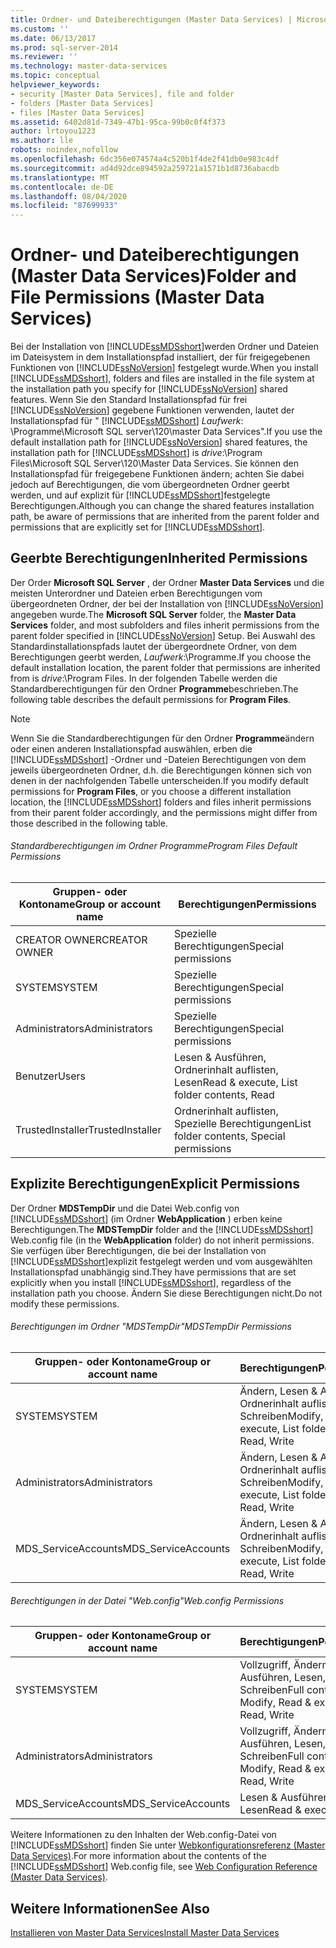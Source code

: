 ```yaml
---
title: Ordner- und Dateiberechtigungen (Master Data Services) | Microsoft-Dokumentation
ms.custom: ''
ms.date: 06/13/2017
ms.prod: sql-server-2014
ms.reviewer: ''
ms.technology: master-data-services
ms.topic: conceptual
helpviewer_keywords:
- security [Master Data Services], file and folder
- folders [Master Data Services]
- files [Master Data Services]
ms.assetid: 6402d81d-7349-47b1-95ca-99b0c0f4f373
author: lrtoyou1223
ms.author: lle
robots: noindex,nofollow
ms.openlocfilehash: 6dc356e074574a4c520b1f4de2f41db0e983c4df
ms.sourcegitcommit: ad4d92dce894592a259721a1571b1d8736abacdb
ms.translationtype: MT
ms.contentlocale: de-DE
ms.lasthandoff: 08/04/2020
ms.locfileid: "87699933"
---
```

# <a name="folder-and-file-permissions-master-data-services"></a><span data-ttu-id="29d77-102">Ordner- und Dateiberechtigungen (Master Data Services)</span><span class="sxs-lookup"><span data-stu-id="29d77-102">Folder and File Permissions (Master Data Services)</span></span>
  <span data-ttu-id="29d77-103">Bei der Installation von [!INCLUDE[ssMDSshort](../includes/ssmdsshort-md.md)]werden Ordner und Dateien im Dateisystem in dem Installationspfad installiert, der für freigegebenen Funktionen von [!INCLUDE[ssNoVersion](../includes/ssnoversion-md.md)] festgelegt wurde.</span><span class="sxs-lookup"><span data-stu-id="29d77-103">When you install [!INCLUDE[ssMDSshort](../includes/ssmdsshort-md.md)], folders and files are installed in the file system at the installation path you specify for [!INCLUDE[ssNoVersion](../includes/ssnoversion-md.md)] shared features.</span></span> <span data-ttu-id="29d77-104">Wenn Sie den Standard Installationspfad für frei [!INCLUDE[ssNoVersion](../includes/ssnoversion-md.md)] gegebene Funktionen verwenden, lautet der Installationspfad für " [!INCLUDE[ssMDSshort](../includes/ssmdsshort-md.md)] *Laufwerk*: \Programme\Microsoft SQL server\120\master Data Services".</span><span class="sxs-lookup"><span data-stu-id="29d77-104">If you use the default installation path for [!INCLUDE[ssNoVersion](../includes/ssnoversion-md.md)] shared features, the installation path for [!INCLUDE[ssMDSshort](../includes/ssmdsshort-md.md)] is *drive*:\Program Files\Microsoft SQL Server\120\Master Data Services.</span></span> <span data-ttu-id="29d77-105">Sie können den Installationspfad für freigegebene Funktionen ändern; achten Sie dabei jedoch auf Berechtigungen, die vom übergeordneten Ordner geerbt werden, und auf explizit für [!INCLUDE[ssMDSshort](../includes/ssmdsshort-md.md)]festgelegte Berechtigungen.</span><span class="sxs-lookup"><span data-stu-id="29d77-105">Although you can change the shared features installation path, be aware of permissions that are inherited from the parent folder and permissions that are explicitly set for [!INCLUDE[ssMDSshort](../includes/ssmdsshort-md.md)].</span></span>  
  
## <a name="inherited-permissions"></a><span data-ttu-id="29d77-106">Geerbte Berechtigungen</span><span class="sxs-lookup"><span data-stu-id="29d77-106">Inherited Permissions</span></span>  
 <span data-ttu-id="29d77-107">Der Order **Microsoft SQL Server** , der Ordner **Master Data Services** und die meisten Unterordner und Dateien erben Berechtigungen vom übergeordneten Ordner, der bei der Installation von [!INCLUDE[ssNoVersion](../includes/ssnoversion-md.md)] angegeben wurde.</span><span class="sxs-lookup"><span data-stu-id="29d77-107">The **Microsoft SQL Server** folder, the **Master Data Services** folder, and most subfolders and files inherit permissions from the parent folder specified in [!INCLUDE[ssNoVersion](../includes/ssnoversion-md.md)] Setup.</span></span> <span data-ttu-id="29d77-108">Bei Auswahl des Standardinstallationspfads lautet der übergeordnete Ordner, von dem Berechtigungen geerbt werden, *Laufwerk*:\Programme.</span><span class="sxs-lookup"><span data-stu-id="29d77-108">If you choose the default installation location, the parent folder that permissions are inherited from is *drive*:\Program Files.</span></span> <span data-ttu-id="29d77-109">In der folgenden Tabelle werden die Standardberechtigungen für den Ordner **Programme**beschrieben.</span><span class="sxs-lookup"><span data-stu-id="29d77-109">The following table describes the default permissions for **Program Files**.</span></span>  
  
> [!NOTE]  
>  <span data-ttu-id="29d77-110">Wenn Sie die Standardberechtigungen für den Ordner **Programme**ändern oder einen anderen Installationspfad auswählen, erben die [!INCLUDE[ssMDSshort](../includes/ssmdsshort-md.md)] -Ordner und -Dateien Berechtigungen von dem jeweils übergeordneten Ordner, d.h. die Berechtigungen können sich von denen in der nachfolgenden Tabelle unterscheiden.</span><span class="sxs-lookup"><span data-stu-id="29d77-110">If you modify default permissions for **Program Files**, or you choose a different installation location, the [!INCLUDE[ssMDSshort](../includes/ssmdsshort-md.md)] folders and files inherit permissions from their parent folder accordingly, and the permissions might differ from those described in the following table.</span></span>  
  
###### <a name="program-files-default-permissions"></a><span data-ttu-id="29d77-111">Standardberechtigungen im Ordner Programme</span><span class="sxs-lookup"><span data-stu-id="29d77-111">Program Files Default Permissions</span></span>  
  
|<span data-ttu-id="29d77-112">Gruppen- oder Kontoname</span><span class="sxs-lookup"><span data-stu-id="29d77-112">Group or account name</span></span>|<span data-ttu-id="29d77-113">Berechtigungen</span><span class="sxs-lookup"><span data-stu-id="29d77-113">Permissions</span></span>|  
|---------------------------|-----------------|  
|<span data-ttu-id="29d77-114">CREATOR OWNER</span><span class="sxs-lookup"><span data-stu-id="29d77-114">CREATOR OWNER</span></span>|<span data-ttu-id="29d77-115">Spezielle Berechtigungen</span><span class="sxs-lookup"><span data-stu-id="29d77-115">Special permissions</span></span>|  
|<span data-ttu-id="29d77-116">SYSTEM</span><span class="sxs-lookup"><span data-stu-id="29d77-116">SYSTEM</span></span>|<span data-ttu-id="29d77-117">Spezielle Berechtigungen</span><span class="sxs-lookup"><span data-stu-id="29d77-117">Special permissions</span></span>|  
|<span data-ttu-id="29d77-118">Administrators</span><span class="sxs-lookup"><span data-stu-id="29d77-118">Administrators</span></span>|<span data-ttu-id="29d77-119">Spezielle Berechtigungen</span><span class="sxs-lookup"><span data-stu-id="29d77-119">Special permissions</span></span>|  
|<span data-ttu-id="29d77-120">Benutzer</span><span class="sxs-lookup"><span data-stu-id="29d77-120">Users</span></span>|<span data-ttu-id="29d77-121">Lesen & Ausführen, Ordnerinhalt auflisten, Lesen</span><span class="sxs-lookup"><span data-stu-id="29d77-121">Read & execute, List folder contents, Read</span></span>|  
|<span data-ttu-id="29d77-122">TrustedInstaller</span><span class="sxs-lookup"><span data-stu-id="29d77-122">TrustedInstaller</span></span>|<span data-ttu-id="29d77-123">Ordnerinhalt auflisten, Spezielle Berechtigungen</span><span class="sxs-lookup"><span data-stu-id="29d77-123">List folder contents, Special permissions</span></span>|  
  
## <a name="explicit-permissions"></a><span data-ttu-id="29d77-124">Explizite Berechtigungen</span><span class="sxs-lookup"><span data-stu-id="29d77-124">Explicit Permissions</span></span>  
 <span data-ttu-id="29d77-125">Der Ordner **MDSTempDir** und die Datei Web.config von [!INCLUDE[ssMDSshort](../includes/ssmdsshort-md.md)] (im Ordner **WebApplication** ) erben keine Berechtigungen.</span><span class="sxs-lookup"><span data-stu-id="29d77-125">The **MDSTempDir** folder and the [!INCLUDE[ssMDSshort](../includes/ssmdsshort-md.md)] Web.config file (in the **WebApplication** folder) do not inherit permissions.</span></span> <span data-ttu-id="29d77-126">Sie verfügen über Berechtigungen, die bei der Installation von [!INCLUDE[ssMDSshort](../includes/ssmdsshort-md.md)]explizit festgelegt werden und vom ausgewählten Installationspfad unabhängig sind.</span><span class="sxs-lookup"><span data-stu-id="29d77-126">They have permissions that are set explicitly when you install [!INCLUDE[ssMDSshort](../includes/ssmdsshort-md.md)], regardless of the installation path you choose.</span></span> <span data-ttu-id="29d77-127">Ändern Sie diese Berechtigungen nicht.</span><span class="sxs-lookup"><span data-stu-id="29d77-127">Do not modify these permissions.</span></span>  
  
###### <a name="mdstempdir-permissions"></a><span data-ttu-id="29d77-128">Berechtigungen im Ordner "MDSTempDir"</span><span class="sxs-lookup"><span data-stu-id="29d77-128">MDSTempDir Permissions</span></span>  
  
|<span data-ttu-id="29d77-129">Gruppen- oder Kontoname</span><span class="sxs-lookup"><span data-stu-id="29d77-129">Group or account name</span></span>|<span data-ttu-id="29d77-130">Berechtigungen</span><span class="sxs-lookup"><span data-stu-id="29d77-130">Permissions</span></span>|  
|---------------------------|-----------------|  
|<span data-ttu-id="29d77-131">SYSTEM</span><span class="sxs-lookup"><span data-stu-id="29d77-131">SYSTEM</span></span>|<span data-ttu-id="29d77-132">Ändern, Lesen & Ausführen, Ordnerinhalt auflisten, Lesen, Schreiben</span><span class="sxs-lookup"><span data-stu-id="29d77-132">Modify, Read & execute, List folder contents, Read, Write</span></span>|  
|<span data-ttu-id="29d77-133">Administrators</span><span class="sxs-lookup"><span data-stu-id="29d77-133">Administrators</span></span>|<span data-ttu-id="29d77-134">Ändern, Lesen & Ausführen, Ordnerinhalt auflisten, Lesen, Schreiben</span><span class="sxs-lookup"><span data-stu-id="29d77-134">Modify, Read & execute, List folder contents, Read, Write</span></span>|  
|<span data-ttu-id="29d77-135">MDS_ServiceAccounts</span><span class="sxs-lookup"><span data-stu-id="29d77-135">MDS_ServiceAccounts</span></span>|<span data-ttu-id="29d77-136">Ändern, Lesen & Ausführen, Ordnerinhalt auflisten, Lesen, Schreiben</span><span class="sxs-lookup"><span data-stu-id="29d77-136">Modify, Read & execute, List folder contents, Read, Write</span></span>|  
  
###### <a name="webconfig-permissions"></a><span data-ttu-id="29d77-137">Berechtigungen in der Datei "Web.config"</span><span class="sxs-lookup"><span data-stu-id="29d77-137">Web.config Permissions</span></span>  
  
|<span data-ttu-id="29d77-138">Gruppen- oder Kontoname</span><span class="sxs-lookup"><span data-stu-id="29d77-138">Group or account name</span></span>|<span data-ttu-id="29d77-139">Berechtigungen</span><span class="sxs-lookup"><span data-stu-id="29d77-139">Permissions</span></span>|  
|---------------------------|-----------------|  
|<span data-ttu-id="29d77-140">SYSTEM</span><span class="sxs-lookup"><span data-stu-id="29d77-140">SYSTEM</span></span>|<span data-ttu-id="29d77-141">Vollzugriff, Ändern, Lesen & Ausführen, Lesen, Schreiben</span><span class="sxs-lookup"><span data-stu-id="29d77-141">Full control, Modify, Read & execute, Read, Write</span></span>|  
|<span data-ttu-id="29d77-142">Administrators</span><span class="sxs-lookup"><span data-stu-id="29d77-142">Administrators</span></span>|<span data-ttu-id="29d77-143">Vollzugriff, Ändern, Lesen & Ausführen, Lesen, Schreiben</span><span class="sxs-lookup"><span data-stu-id="29d77-143">Full control, Modify, Read & execute, Read, Write</span></span>|  
|<span data-ttu-id="29d77-144">MDS_ServiceAccounts</span><span class="sxs-lookup"><span data-stu-id="29d77-144">MDS_ServiceAccounts</span></span>|<span data-ttu-id="29d77-145">Lesen & Ausführen, Lesen</span><span class="sxs-lookup"><span data-stu-id="29d77-145">Read & execute, Read</span></span>|  
  
 <span data-ttu-id="29d77-146">Weitere Informationen zu den Inhalten der Web.config-Datei von [!INCLUDE[ssMDSshort](../includes/ssmdsshort-md.md)] finden Sie unter [Webkonfigurationsreferenz &#40;Master Data Services&#41;](web-configuration-reference-master-data-services.md).</span><span class="sxs-lookup"><span data-stu-id="29d77-146">For more information about the contents of the [!INCLUDE[ssMDSshort](../includes/ssmdsshort-md.md)] Web.config file, see [Web Configuration Reference &#40;Master Data Services&#41;](web-configuration-reference-master-data-services.md).</span></span>  
  
## <a name="see-also"></a><span data-ttu-id="29d77-147">Weitere Informationen</span><span class="sxs-lookup"><span data-stu-id="29d77-147">See Also</span></span>  
 [<span data-ttu-id="29d77-148">Installieren von Master Data Services</span><span class="sxs-lookup"><span data-stu-id="29d77-148">Install Master Data Services</span></span>](install-windows/install-master-data-services.md)  
  
  
